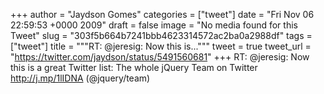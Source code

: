 
+++
author = "Jaydson Gomes"
categories = ["tweet"]
date = "Fri Nov 06 22:59:53 +0000 2009"
draft = false
image = "No media found for this Tweet"
slug = "303f5b664b7241bbb4623314572ac2ba0a2988df"
tags = ["tweet"]
title = """RT: @jeresig: Now this is..."""
tweet = true
tweet_url = "https://twitter.com/jaydson/status/5491560681"
+++
RT: @jeresig: Now this is a great Twitter list: The whole jQuery Team on Twitter http://j.mp/1lIDNA (@jquery/team)
